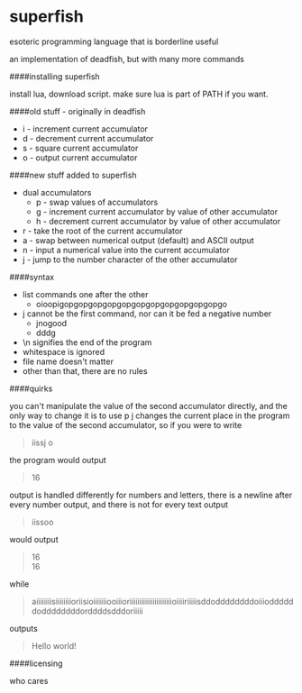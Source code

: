 # superfish
esoteric programming language that is borderline useful

an implementation of deadfish, but with many more commands

####installing superfish

install lua, download script. make sure lua is part of PATH if you want.

####old stuff - originally in deadfish

* i - increment current accumulator
* d - decrement current accumulator
* s - square current accumulator
* o - output current accumulator

####new stuff added to superfish

* dual accumulators
  * p - swap values of accumulators
  * g - increment current accumulator by value of other accumulator
  * h - decrement current accumulator by value of other accumulator
* r - take the root of the current accumulator
* a - swap between numerical output (default) and ASCII output
* n - input a numerical value into the current accumulator
* j - jump to the number character of the other accumulator

####syntax

* list commands one after the other
  * oioopigopgopgopgopgopgopgopgopgopgopgopgo
* j cannot be the first command, nor can it be fed a negative number
  * jnogood
  * dddg
* \n signifies the end of the program
* whitespace is ignored
* file name doesn't matter
* other than that, there are no rules

####quirks

you can't manipulate the value of the second accumulator directly, and the only way to change it is to use p
j changes the current place in the program to the value of the second accumulator, so if you were to write

>iissj          o

the program would output

>16

output is handled differently for numbers and letters, there is a newline after every number output, and there is not
for every text output

>iissoo

would output

>16  
>16

while

>aiiiiiiiisiiiiiiiioriisioiiiiiiiooiiioriiiiiiiiiiiiiiiiiiiiiioiiiiriiiiisddoddddddddoiiioddddddoddddddddorddddsdddoriiiii

outputs

>Hello world!  
>

####licensing

who cares
